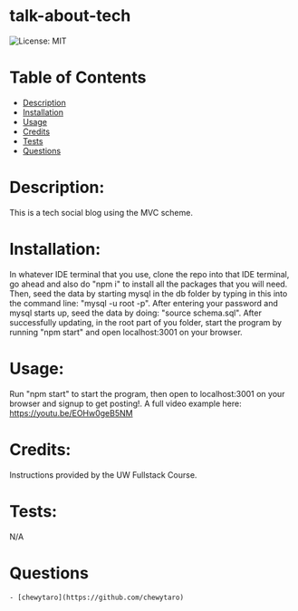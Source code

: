 # talk-about-tech

![License: MIT](https://img.shields.io/badge/License-MIT-yellow.svg)

# Table of Contents

- [Description](#description)
- [Installation](#installation)
- [Usage](#usage)
- [Credits](#credits)
- [Tests](#tests)
- [Questions](#questions)
    
# Description:
This is a tech social blog using the MVC scheme. 

# Installation: 
In whatever IDE terminal that you use, clone the repo into that IDE terminal, go ahead and also do "npm i" to install all the packages that you will need. Then, seed the data by starting mysql in the db folder by typing in this into the command line: "mysql -u root -p". After entering your password and mysql starts up, seed the data by doing: "source schema.sql". After successfully updating, in the root part of you folder, start the program by running "npm start" and open localhost:3001 on your browser.

# Usage:
  Run "npm start" to start the program, then open to localhost:3001 on your browser and signup to get posting!. A full video example here:  https://youtu.be/EOHw0geB5NM

    
# Credits:
  Instructions provided by the UW Fullstack Course.
    
# Tests:
  N/A
    
# Questions
    
    - [chewytaro](https://github.com/chewytaro)
